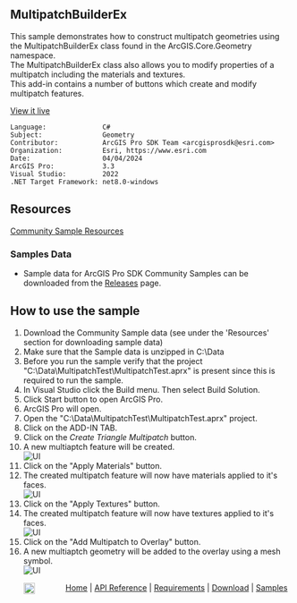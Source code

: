 ## MultipatchBuilderEx

<!-- TODO: Write a brief abstract explaining this sample -->
This sample demonstrates how to construct multipatch geometries using the MultipatchBuilderEx class found in the ArcGIS.Core.Geometry namespace.   
The MultipatchBuilderEx class also allows you to modify properties of a multipatch including the materials and textures.  
This add-in contains a number of buttons which create and modify multipatch features.   
  


<a href="https://pro.arcgis.com/en/pro-app/sdk/" target="_blank">View it live</a>

<!-- TODO: Fill this section below with metadata about this sample-->
```
Language:              C#
Subject:               Geometry
Contributor:           ArcGIS Pro SDK Team <arcgisprosdk@esri.com>
Organization:          Esri, https://www.esri.com
Date:                  04/04/2024
ArcGIS Pro:            3.3
Visual Studio:         2022
.NET Target Framework: net8.0-windows
```

## Resources

[Community Sample Resources](https://github.com/Esri/arcgis-pro-sdk-community-samples#resources)

### Samples Data

* Sample data for ArcGIS Pro SDK Community Samples can be downloaded from the [Releases](https://github.com/Esri/arcgis-pro-sdk-community-samples/releases) page.  

## How to use the sample
<!-- TODO: Explain how this sample can be used. To use images in this section, create the image file in your sample project's screenshots folder. Use relative url to link to this image using this syntax: ![My sample Image](FacePage/SampleImage.png) -->
1. Download the Community Sample data (see under the 'Resources' section for downloading sample data)
2. Make sure that the Sample data is unzipped in C:\Data  
3. Before you run the sample verify that the project "C:\Data\MultipatchTest\MultipatchTest.aprx" is present since this is required to run the sample.  
4. In Visual Studio click the Build menu. Then select Build Solution.  
5. Click Start button to open ArcGIS Pro.  
6. ArcGIS Pro will open.  
7. Open the "C:\Data\MultipatchTest\MultipatchTest.aprx" project.  
8. Click on the ADD-IN TAB.  
9. Click on the *Create Triangle Multipatch* button.   
10. A new multiaptch feature will be created.  
![UI](Screenshots/Multipatch.png)  
11. Click on the "Apply Materials" button.  
12. The created multipatch feature will now have materials applied to it's faces.   
![UI](Screenshots/MultipatchMaterial.png)  
13. Click on the "Apply Textures" button.  
14. The created multipatch feature will now have textures applied to it's faces.   
![UI](Screenshots/MultipatchTexture.png)  
15. Click on the "Add Multipatch to Overlay" button.  
16. A new multiaptch geometry will be added to the overlay using a mesh symbol.  
![UI](Screenshots/MultipatchOverlay.png)  
  

<!-- End -->

&nbsp;&nbsp;&nbsp;&nbsp;&nbsp;&nbsp;<img src="https://esri.github.io/arcgis-pro-sdk/images/ArcGISPro.png"  alt="ArcGIS Pro SDK for Microsoft .NET Framework" height = "20" width = "20" align="top"  >
&nbsp;&nbsp;&nbsp;&nbsp;&nbsp;&nbsp;&nbsp;&nbsp;&nbsp;&nbsp;&nbsp;&nbsp;
[Home](https://github.com/Esri/arcgis-pro-sdk/wiki) | <a href="https://pro.arcgis.com/en/pro-app/latest/sdk/api-reference" target="_blank">API Reference</a> | [Requirements](https://github.com/Esri/arcgis-pro-sdk/wiki#requirements) | [Download](https://github.com/Esri/arcgis-pro-sdk/wiki#installing-arcgis-pro-sdk-for-net) | <a href="https://github.com/esri/arcgis-pro-sdk-community-samples" target="_blank">Samples</a>
